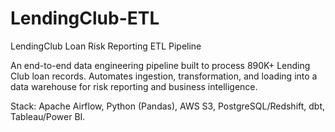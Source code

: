 # LendingClub-ETL
LendingClub Loan Risk Reporting ETL Pipeline  

An end-to-end data engineering pipeline built to process 890K+ Lending Club loan records. Automates ingestion, transformation, and loading into a data warehouse for risk reporting and business intelligence.  

Stack: Apache Airflow, Python (Pandas), AWS S3, PostgreSQL/Redshift, dbt, Tableau/Power BI.
